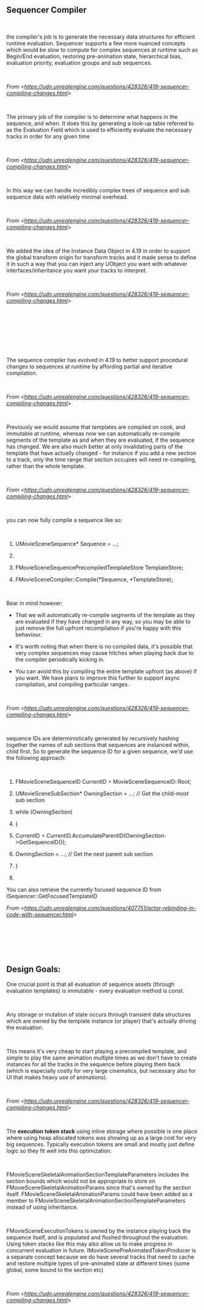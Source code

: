 ## **Sequencer Compiler**

 

the compiler's job is to generate the necessary data structures for efficient runtime evaluation. Sequencer supports a few more nuanced concepts which would be slow to compute for complex sequences at runtime such as Begin/End evaluation, restoring pre-animation state, hierarchical bias, evaluation priority, evaluation groups and sub sequences.

 

*From &lt;<https://udn.unrealengine.com/questions/428326/419-sequencer-compiling-changes.html>&gt;*

 

The primary job of the compiler is to determine what happens in the sequence, and when. It does this by generating a look-up table referred to as the Evaluation Field which is used to efficiently evaluate the necessary tracks in order for any given time

 

*From &lt;<https://udn.unrealengine.com/questions/428326/419-sequencer-compiling-changes.html>&gt;*

 

In this way we can handle incredibly complex trees of sequence and sub sequence data with relatively minimal overhead.

 

*From &lt;<https://udn.unrealengine.com/questions/428326/419-sequencer-compiling-changes.html>&gt;*

 

We added the idea of the Instance Data Object in 4.19 in order to support the global transform origin for transform tracks and it made sense to define it in such a way that you can inject any UObject you want with whatever interfaces/inheritance you want your tracks to interpret.

 

*From &lt;<https://udn.unrealengine.com/questions/428326/419-sequencer-compiling-changes.html>&gt;*

 

 

  

 

The sequence compiler has evolved in 4.19 to better support procedural changes to sequences at runtime by affording partial and iterative compilation.

 

*From &lt;<https://udn.unrealengine.com/questions/428326/419-sequencer-compiling-changes.html>&gt;*

 

Previously we would assume that templates are compiled on cook, and immutable at runtime, whereas now we can automatically re-compile segments of the template as and when they are evaluated, if the sequence has changed. We are also much better at only invalidating parts of the template that have actually changed - for instance if you add a new section to a track, only the time range that section occupies will need re-compiling, rather than the whole template.

 

*From &lt;<https://udn.unrealengine.com/questions/428326/419-sequencer-compiling-changes.html>&gt;*

 

you can now fully compile a sequence like so:

 

1.  UMovieSceneSequence\* Sequence = ...;

2.   

3.  FMovieSceneSequencePrecompiledTemplateStore TemplateStore;

4.  FMovieSceneCompiler::Compile(\*Sequence, \*TemplateStore);

 

Bear in mind however:

-   That we will automatically re-compile segments of the template as they are evaluated if they have changed in any way, so you may be able to just remove the full upfront recompilation if you're happy with this behaviour.

-   It's worth noting that when there is no compiled data, it's possible that very complex sequences may cause hitches when playing back due to the compiler periodically kicking in.

-   You can avoid this by compiling the entire template upfront (as above) if you want. We have plans to improve this further to support async compilation, and compiling particular ranges.

 

*From &lt;<https://udn.unrealengine.com/questions/428326/419-sequencer-compiling-changes.html>&gt;*

 

sequence IDs are deterministically generated by recursively hashing together the names of sub sections that sequences are instanced within, child first. So to generate the sequence ID for a given sequence, we'd use the following approach:

 

1.  FMovieSceneSequenceID CurrentID = MovieSceneSequenceID::Root;

2.  UMovieSceneSubSection\* OwningSection = ...; // Get the child-most sub section

3.  while (OwningSection)

4.  {

5.  CurrentID = CurrentID.AccumulateParentID(OwningSection-&gt;GetSequenceID());

6.  OwningSection = ...; // Get the next parent sub section

7.  }

8.   

You can also retrieve the currently focused sequence ID from ISequencer::GetFocusedTemplateID

*From &lt;<https://udn.unrealengine.com/questions/407751/actor-rebinding-in-code-with-sequencer.html>&gt;*

 

 

 

## **Design Goals:**

One crucial point is that all evaluation of sequence assets (through evaluation templates) is immutable - every evaluation method is const.

 

Any storage or mutation of state occurs through transient data structures which are owned by the template instance (or player) that's actually driving the evaluation.

 

This means it's very cheap to start playing a precompiled template, and simple to play the same animation multiple times as we don't have to create instances for all the tracks in the sequence before playing them back (which is especially costly for very large cinematics, but necessary also for UI that makes heavy use of animations).

 

*From &lt;<https://udn.unrealengine.com/questions/428326/419-sequencer-compiling-changes.html>&gt;*

 

The **execution token stack** using inline storage where possible is one place where using heap allocated tokens was showing up as a large cost for very big sequences. Typically execution tokens are small and mostly just define logic so they fit well into this optimization.

 

FMovieSceneSkeletalAnimationSectionTemplateParameters includes the section bounds which would not be appropriate to store on FMovieSceneSkeletalAnimationParams since that's owned by the section itself. FMovieSceneSkeletalAnimationParams could have been added as a member to FMovieSceneSkeletalAnimationSectionTemplateParameters instead of using inheritance.

 

FMovieSceneExecutionTokens is owned by the instance playing back the sequence itself, and is populated and flushed throughout the evaluation. Using token stacks like this may also allow us to make progress in concurrent evaluation in future. IMovieScenePreAnimatedTokenProducer is a separate concept because we do have several tracks that need to cache and restore multiple types of pre-animated state at different times (some global, some bound to the section etc)

 

*From &lt;<https://udn.unrealengine.com/questions/428326/419-sequencer-compiling-changes.html>&gt;*
